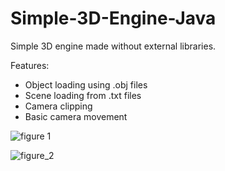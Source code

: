 # Simple-3D-Engine-Java
Simple 3D engine made without external libraries.

Features:
  - Object loading using .obj files
  - Scene loading from .txt files
  - Camera clipping
  - Basic camera movement

![figure 1](https://user-images.githubusercontent.com/57646462/153727314-9633bf8c-4fbd-463d-aed4-14a20ed754cd.png)


![figure_2](https://user-images.githubusercontent.com/57646462/153727317-085d842a-9601-49d1-9079-ddc2301bc4ca.png)
